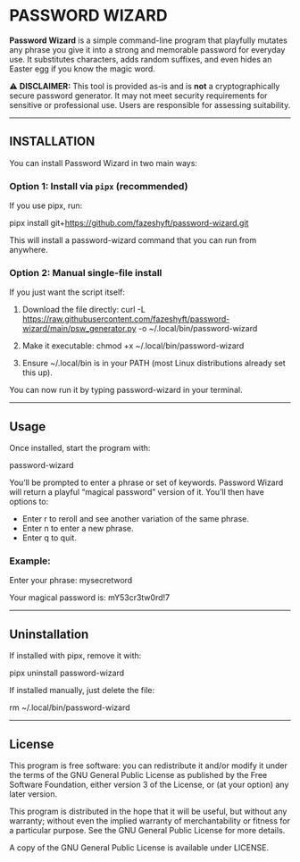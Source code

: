 # PASSWORD WIZARD

**Password Wizard** is a simple command-line program that playfully mutates any phrase you give it into a strong and memorable password for everyday use. It substitutes characters, adds random suffixes, and even hides an Easter egg if you know the magic word.

⚠️ **DISCLAIMER:** This tool is provided as-is and is **not** a cryptographically secure password generator. It may not meet security requirements for sensitive or professional use. Users are responsible for assessing suitability.

---

## INSTALLATION
You can install Password Wizard in two main ways:

### Option 1: Install via `pipx` (recommended)
If you use pipx, run:

pipx install git+https://github.com/fazeshyft/password-wizard.git

This will install a password-wizard command that you can run from anywhere.

### Option 2: Manual single-file install
If you just want the script itself:

1. Download the file directly:
curl -L https://raw.githubusercontent.com/fazeshyft/password-wizard/main/psw_generator.py -o ~/.local/bin/password-wizard

2. Make it executable:
chmod +x ~/.local/bin/password-wizard

3. Ensure ~/.local/bin is in your PATH (most Linux distributions already set this up).

You can now run it by typing password-wizard in your terminal.

---

## Usage
Once installed, start the program with:

password-wizard

You’ll be prompted to enter a phrase or set of keywords. Password Wizard will return a playful “magical password” version of it. You’ll then have options to:
- Enter r to reroll and see another variation of the same phrase.
- Enter n to enter a new phrase.
- Enter q to quit.

### Example:
Enter your phrase: mysecretword

Your magical password is: mY53cr3tw0rd!7

---

## Uninstallation
If installed with pipx, remove it with:

pipx uninstall password-wizard

If installed manually, just delete the file:

rm ~/.local/bin/password-wizard

---

## License
This program is free software: you can redistribute it and/or modify it under the terms of the GNU General Public License as published by the Free Software Foundation, either version 3 of the License, or (at your option) any later version.

This program is distributed in the hope that it will be useful, but without any warranty; without even the implied warranty of merchantability or fitness for a particular purpose. See the GNU General Public License for more details.

A copy of the GNU General Public License is available under LICENSE.

